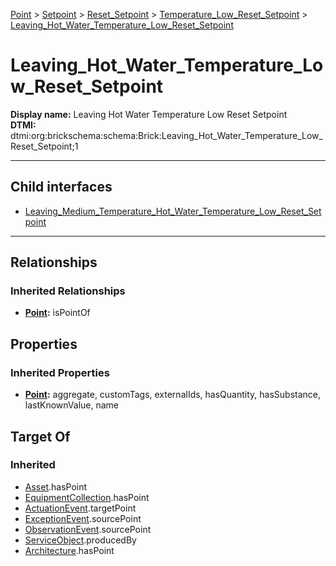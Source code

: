 [Point](../../../../Point.md) > [Setpoint](../../../Setpoint.md) > [Reset_Setpoint](../../Reset_Setpoint.md) > [Temperature_Low_Reset_Setpoint](../Temperature_Low_Reset_Setpoint.md) > [Leaving_Hot_Water_Temperature_Low_Reset_Setpoint](#)
# Leaving_Hot_Water_Temperature_Low_Reset_Setpoint

**Display name:** Leaving Hot Water Temperature Low Reset Setpoint<br />
**DTMI:** dtmi:org:brickschema:schema:Brick:Leaving_Hot_Water_Temperature_Low_Reset_Setpoint;1

---


## Child interfaces
* [Leaving_Medium_Temperature_Hot_Water_Temperature_Low_Reset_Setpoint](Leaving_Medium_Temperature_Hot_Water_Temperature_Low_Reset_Setpoint.md)

---
## Relationships
### Inherited Relationships
* **[Point](../../../../Point.md):** isPointOf
## Properties
### Inherited Properties
* **[Point](../../../../Point.md):** aggregate, customTags, externalIds, hasQuantity, hasSubstance, lastKnownValue, name
## Target Of
### Inherited
* [Asset](../../../../../Asset/Asset.md).hasPoint
* [EquipmentCollection](../../../../../Collection/AssetCollection/EquipmentCollection/EquipmentCollection.md).hasPoint
* [ActuationEvent](../../../../../Event/PointEvent/ActuationEvent.md).targetPoint
* [ExceptionEvent](../../../../../Event/PointEvent/ExceptionEvent.md).sourcePoint
* [ObservationEvent](../../../../../Event/PointEvent/ObservationEvent.md).sourcePoint
* [ServiceObject](../../../../../Information/ServiceObject/ServiceObject.md).producedBy
* [Architecture](../../../../../Space/Architecture/Architecture.md).hasPoint
